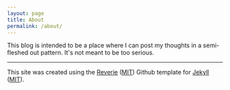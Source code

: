 ```yaml
---
layout: page
title: About
permalink: /about/
---
```


This blog is intended to be a place where I can post my thoughts in a semi-fleshed out pattern. It's not meant to be too serious.

---

This site was created using the [Reverie](https://github.com/amitmerchant1990/reverie) ([MIT](https://github.com/amitmerchant1990/reverie/blob/master/LICENSE)) Github template for [Jekyll](https://jekyllrb.com/) ([MIT](https://github.com/jekyll/jekyll/blob/master/LICENSE)).
